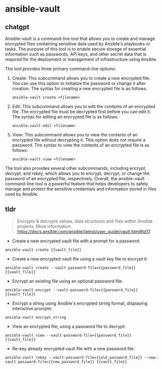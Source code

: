 # ansible-vault 
## chatgpt 
Ansible-vault is a command-line tool that allows you to create and manage encrypted files containing sensitive data used by Ansible's playbooks or tasks. The purpose of this tool is to enable secure storage of essential information such as passwords, API keys, and other secret data that is required for the deployment or management of infrastructure using Ansible.

The tool provides three primary command-line options:

1. Create: This subcommand allows you to create a new encrypted file. You can use this option to initialize the password or change it after creation. The syntax for creating a new encrypted file is as follows:

   ```
   ansible-vault create <filename>
   ```

2. Edit: This subcommand allows you to edit the contents of an encrypted file. The encrypted file must be decrypted first before you can edit it. The syntax for editing an encrypted file is as follows:

   ```
   ansible-vault edit <filename>
   ```

3. View: This subcommand allows you to view the contents of an encrypted file without decrypting it. This option does not require a password. The syntax to view the contents of an encrypted file is as follows:

   ```
   ansible-vault view <filename>
   ```

The tool also provides several other subcommands, including encrypt, decrypt, and rekey, which allows you to encrypt, decrypt, or change the password of an encrypted file, respectively. Overall, the ansible-vault command-line tool is a powerful feature that helps developers to safely manage and protect the sensitive credentials and information stored in files used by Ansible. 

## tldr 
 
> Encrypts & decrypts values, data structures and files within Ansible projects.
> More information: <https://docs.ansible.com/ansible/latest/user_guide/vault.html#id17>.

- Create a new encrypted vault file with a prompt for a password:

`ansible-vault create {{vault_file}}`

- Create a new encrypted vault file using a vault key file to encrypt it:

`ansible-vault create --vault-password-file={{password_file}} {{vault_file}}`

- Encrypt an existing file using an optional password file:

`ansible-vault encrypt --vault-password-file={{password_file}} {{vault_file}}`

- Encrypt a string using Ansible's encrypted string format, displaying interactive prompts:

`ansible-vault encrypt_string`

- View an encrypted file, using a password file to decrypt:

`ansible-vault view --vault-password-file={{password_file}} {{vault_file}}`

- Re-key already encrypted vault file with a new password file:

`ansible-vault rekey --vault-password-file={{old_password_file}} --new-vault-password-file={{new_password_file}} {{vault_file}}`
